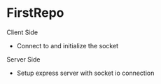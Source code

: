 # FirstRepo

Client Side 
 - Connect to and initialize the socket


 Server Side
  - Setup express server with socket io connection